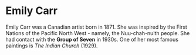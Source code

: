 # Emily Carr
Emily Carr was a Canadian artist born in 1871. She was inspired by the First Nations of the Pacific North West - namely, the Nuu-chah-nulth people. She had contact with the **Group of Seven** in 1930s. One of her most famous paintings is _The Indian Church_ (1929).
